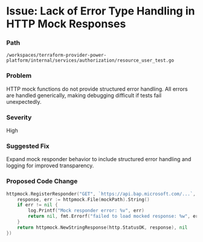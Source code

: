 # Issue: Lack of Error Type Handling in HTTP Mock Responses

### Path
`/workspaces/terraform-provider-power-platform/internal/services/authorization/resource_user_test.go`

### Problem
HTTP mock functions do not provide structured error handling. All errors are handled generically, making debugging difficult if tests fail unexpectedly.

### Severity
High

### Suggested Fix
Expand mock responder behavior to include structured error handling and logging for improved transparency.

### Proposed Code Change
```go
httpmock.RegisterResponder("GET", `https://api.bap.microsoft.com/...`, func(req *http.Request) (*http.Response, error) {
    response, err := httpmock.File(mockPath).String()
    if err != nil {
        log.Printf("Mock responder error: %v", err)
        return nil, fmt.Errorf("failed to load mocked response: %w", err)
    }
    return httpmock.NewStringResponse(http.StatusOK, response), nil
})
```
